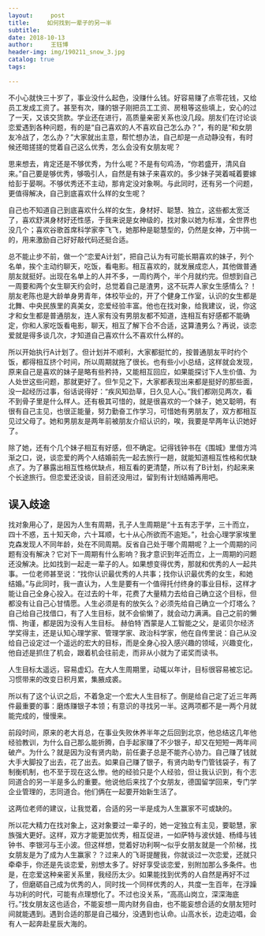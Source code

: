 ```yaml
--- 
layout:     post 
title:     如何找到一辈子的另一半
subtitle:  
date: 2018-10-13      
author:     王钰博 
header-img: img/190211_snow_3.jpg
catalog: true
tags:
    
--- 
```



不小心就快三十岁了，事业没什么起色，没赚什么钱。好容易赚了点零花钱，又给员工发成工资了。甚至有次，赚的银子刚把员工工资、房租等这些填上，安心的过了一天，又该交货款。学业还在进行，高质量亲密关系也没几段。朋友们在讨论谈恋爱遇到各种问题，有的是“自己喜欢的人不喜欢自己怎么办？”，有的是“和女朋友冷战了，怎么办？”大家就出主意，帮忙想办法，自己却是一点动静没有，有时候还暗搓搓的觉着自己这么优秀，怎么会没有女朋友呢？

思来想去，肯定还是不够优秀，为什么呢？不是有句鸡汤，“你若盛开，清风自来。”自己要是够优秀，够吸引人，自然是有妹子来喜欢的。多少妹子哭着喊着要嫁给彭于晏啊。不够优秀还不主动，那肯定没对象啊。与此同时，还有另一个问题，更值得解决，自己到底喜欢什么样的女生呢？

自己也不知道自己到底喜欢什么样的女生，身材好、聪慧、独立，这些都太宽泛了，喜欢舒淇身材好还性感，于我来说是女神级的，找对象以她为标准，全世界也没几个；喜欢谷歌首席科学家李飞飞，她那种是聪慧型的，仍然是女神，万中挑一的，用来激励自己好好敲代码还挺合适。

总不能止步不前，做一个“恋爱A计划”，把自己认为有可能长期喜欢的妹子，列个名单，挨个主动约聊天，吃饭，看电影。相互喜欢的，就发展成恋人，其他做普通朋友就挺好。出现在名单上的人并不多，一周约两个，半个月就约完。但想到自己一周要和两个女生聊天约会时，总觉着自己是渣男，这不玩弄人家女生感情么？！朋友老陈也是大龄单身男青年，体校毕业的，开了个健身工作室，认识的女生都是北舞、中央民族里的真美女，恋爱经验丰富。他也在找对象，给我建议，说，你这才和女生都是普通朋友，连人家有没有男朋友都不知道，连相互有好感都不能确定，你和人家吃饭看电影，聊天，相互了解下合不合适，这算渣男么？再说，谈恋爱就是得多谈几次，才知道自己喜欢什么不喜欢什么样的。

所以开始执行A计划了。但计划并不顺利，大家都挺忙的，按普通朋友平时约个饭，都得相互挤个时间，所以周期就拖了很长。也有些小小总结，这样就会发现，原来自己是喜欢的妹子是略有些矜持，又能相互回应，如果能探讨下人生价值、为人处世这些问题，那就更好了。但乍见之下，大家都表现出来都是挺好的那些面，没一起经历过事，俗话说得好：“疾风知劲草，日久见人心。”我们都刚见两次，看不到骨子里是什么样人。还有极其可惜的，就是很喜欢的一个妹子，她又聪明，有很有自己主见，也很正能量，努力勤奋工作学习，可惜她有男朋友了，双方都相互见过父母了。她和男朋友是两年前被朋友介绍认识的，唉，我要是早两年认识她好了。

除了她，还有个几个妹子相互有好感，但不确定。记得钱钟书在《围城》里借方鸿渐之口，说，谈恋爱的两个人结婚前先一起去旅行一趟，就能知道相互性格和优缺点了。为了暴露出相互性格优缺点，相互看的更清楚，所以有了B计划，约起来来个长途旅行。但恋爱还没谈，目前还没用过，留到有计划结婚再用吧。

## 误入歧途
找对象用心了，是因为人生有周期，孔子人生周期是“十五有志于学，三十而立，四十不惑，五十知天命，六十耳顺，七十从心所欲而不逾矩。”，社会心理学家埃里克森发现人不同年龄，处在不同周期。反省自己处于哪个周期呢？上一个周期的问题有没有解决？它对下一周期有什么影响？我才意识到年近而立，上一周期的问题还没解决。比如找到一起走一辈子的人。如果想变得优秀，那就和优秀的人一起共事。一位老师甚至说：“找你认识最优秀的人共事；找你认识最优秀的女生，和她结婚。”与此同时，我一直认为，人生是要有一个值得托付终身的事业目标，这样才能让自己全身心投入。在过去的十年，花费了大量精力去给自己确立这个目标，但都没有让自己心甘情愿。人生必须是有的放矢么？必须先给自己确立一个灯塔么？自己给自己找借口，有了人生目标，就不会偷懒了，就会动力满满。自己之前的懒惰、拘谨，都是因为没有人生目标。
赫伯特`西蒙是人工智能之父，是诺贝尔经济学奖得主，还是认知心理学家、管理学家、政治科学家，他在自传里说：自己从没给自己设定过一个遥远的宏大的目标，而是全身心投入感兴趣的领域，兴趣变化，他自述是抓住了机会，跟着机会往前走，而非从小就为了诺奖而读书。

人生目标太遥远，容易虚幻。在大人生周期里，动辄以年计，目标很容易被忘记。习惯带来的改变日积月累，集腋成裘。

所以有了这个认识之后，不着急定一个宏大人生目标了。倒是给自己定了近三年两件最重要的事：磨炼赚银子本领；有意识的寻找另一半。这两项都不是一两个月就能完成的，慢慢来。

前段时间，原来的老大肖总，在事业失败休养半年之后回到北京，他总结这几年他经验教训，为什么自己那么能折腾，白手起家赚了不少银子，却又在短短一两年间破产。为什么？就是因为没有贤内助，前任妻子总是不能齐心协力。自己赚了钱就大手大脚投了出去，花了出去。如果自己赚了银子，有贤内助专门管钱袋子，有了制衡机制，也不至于现在这么惨。他的经验只是个人经验，但让我认识到，有个志同道合的另一半是多么的重要。他说他后来找了个女朋友，德国留学回来，专门学企业管理的，志同道合。他们俩在一起要开始新生活了。

这两位老师的建议，让我觉着，合适的另一半是成为人生赢家不可或缺的。

所以花大精力在找对象上，这对象要过一辈子的，她一定独立有主见，要聪慧，家族强大更好。这样，双方才能更加优秀，相互促进，一如萨特与波伏娃、杨绛与钱钟书、李银河与王小波。但这样想，觉着好功利啊～似乎女朋友就是一个阶梯，找女朋友是为了成为人生赢家？？过来人的飞哥提醒我，你就谈过一次恋爱，还就只牵牵手，你还是先谈恋爱，别想太多了。好好享受谈恋爱，别附加那么多条件。也是，在恋爱这种亲密关系里，我经历太少。如果能找到优秀的人自然是再好不过了，但磨砺自己成为优秀的人，同时找一个同样优秀的人，共度一生百年，在浮躁与功利的时代，可能有点理想化了。不过也没关系，“高高山岗立，深深海底行。”找女朋友这也适合，不能妄想一周内财务自由，也不能妄想合适的女朋友短时间就能遇到。遇到合适的那是自己福分，没遇到也认命。山高水长，边走边唱，会有人一起奔赴星辰大海的。






